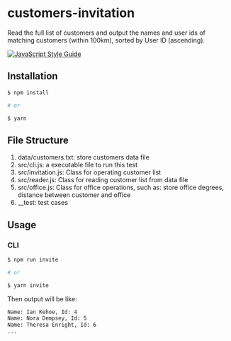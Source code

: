 # customers-invitation

Read the full list of customers and output the names and user ids of matching customers (within 100km), sorted by User ID (ascending).

[![JavaScript Style Guide](https://cdn.rawgit.com/standard/standard/master/badge.svg)](https://github.com/standard/standard)

## Installation

``` bash
$ npm install

# or

$ yarn
```

## File Structure

1. data/customers.txt: store customers data file
1. src/cli.js: a executable file to run this test
1. src/invitation.js: Class for operating customer list
1. src/reader.js: Class for reading customer list from data file
1. src/office.js: Class for office operations, such as: store office degrees, distance between customer and office
1. __test: test cases

## Usage

### CLI
```bash
$ npm run invite

# or

$ yarn invite
```

Then output will be like:

```txt
Name: Ian Kehoe, Id: 4
Name: Nora Dempsey, Id: 5
Name: Theresa Enright, Id: 6
...
```
